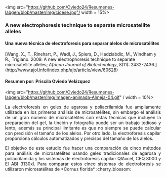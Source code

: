 
<img src="https://github.com/Oviedo24/Resumenes-labgen/blob/master/img/cicese.jpg"/ width = 15%>

### A new electrophoresis technique to separate microsatellite alleles
#### Una nueva técnica de electroforesis para separar alelos de microsatélites
[Wang, X., T., Rinehart, P., Wadl, J., Spiers, D., Hadziabdic, M., Windham y R., Trigiano. 2009. A new electrophoresis technique to separate microsatellite alleles; *African Journal of Biotechnology*, 8(11): 2432-2436.] (http://www.ajol.info/index.php/ajb/article/view/60628)
#### Resumen por: Priscila Oviedo Velázquez
<img src="https://github.com/Oviedo24/Resumenes-labgen/blob/master/img/Imagen-animada-Almeja-04.gif" / width = 10%>

<p align="justify"> La electroforesis en geles de agarosa y poliacrilamida fue ampliamente utilizada en los primeros análisis de microsatélites, sin embargo el análisis de un gran número de microsatélites con estas técnicas que incluyen la preparación del gel, la tinción y fotografía puede ser un trabajo tedioso y lento, además su principal limitante es que no siempre se puede calcular con precisión el tamaño de los alelos. Por otro lado, la electroforesis capilar proporciona cálculos automatizados y precisos del tamaño de los alelos.</p> 

<p align="justify"> El objetivo de este estudio fue hacer una comparación de cinco métodos para análisis de microsatélites usando geles tradicionales de agarosa y poliacrilamida y los sistemas de electroforesis capilar: QIAxcel, CEQ 8000 y El ABI 3130xl. Para comparar estos cinco sistemas de electroforesis se utilizaron microsatélites de *Cornus florida*      :cherry_blossom: </p>
